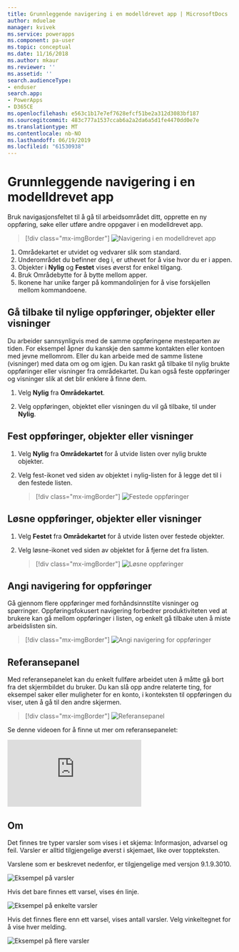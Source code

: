 ```yaml
---
title: Grunnleggende navigering i en modelldrevet app | MicrosoftDocs
author: mduelae
manager: kvivek
ms.service: powerapps
ms.component: pa-user
ms.topic: conceptual
ms.date: 11/16/2018
ms.author: mkaur
ms.reviewer: ''
ms.assetid: ''
search.audienceType:
- enduser
search.app:
- PowerApps
- D365CE
ms.openlocfilehash: e563c1b17e7ef7628efcf51be2a312d3083bf187
ms.sourcegitcommit: 483c777a1537ccab6a2a2da6a5d1fe4470dd0e7e
ms.translationtype: MT
ms.contentlocale: nb-NO
ms.lasthandoff: 06/19/2019
ms.locfileid: "61530938"
---
```

#  <a name="basic-navigation-in-a-model-driven-app"></a>Grunnleggende navigering i en modelldrevet app 

Bruk navigasjonsfeltet til å gå til arbeidsområdet ditt, opprette en ny oppføring, søke eller utføre andre oppgaver i en modelldrevet app.

> [!div class="mx-imgBorder"]
> ![Navigering i en modelldrevet app](media/nav.png "Navigering i en modelldrevet app")

1. Områdekartet er utvidet og vedvarer slik som standard.
2. Underområdet du befinner deg i, er uthevet for å vise hvor du er i appen.
3. Objekter i **Nylig** og **Festet** vises øverst for enkel tilgang. 
4. Bruk Områdebytte for å bytte mellom apper.
5. Ikonene har unike farger på kommandolinjen for å vise forskjellen mellom kommandoene.
  
## <a name="get-back-to-recent-records-items-or-view"></a>Gå tilbake til nylige oppføringer, objekter eller visninger
Du arbeider sannsynligvis med de samme oppføringene mesteparten av tiden. For eksempel åpner du kanskje den samme kontakten eller kontoen med jevne mellomrom. Eller du kan arbeide med de samme listene (visninger) med data om og om igjen. Du kan raskt gå tilbake til nylig brukte oppføringer eller visninger fra områdekartet. Du kan også feste oppføringer og visninger slik at det blir enklere å finne dem. 
  
1. Velg **Nylig** fra **Områdekartet**.
  
2. Velg oppføringen, objektet eller visningen du vil gå tilbake, til under **Nylig**. 

## <a name="pin-records-items-or-view"></a>Fest oppføringer, objekter eller visninger

1. Velg **Nylig** fra **Områdekartet** for å utvide listen over nylig brukte objekter.
2. Velg fest-ikonet ved siden av objektet i nylig-listen for å legge det til i den festede listen.

   > [!div class="mx-imgBorder"]
   > ![Festede oppføringer](media/pinnedrecords.png "Festede oppføringer")

## <a name="unpin-records-items-or-view"></a>Løsne oppføringer, objekter eller visninger

1. Velg **Festet** fra **Områdekartet** for å utvide listen over festede objekter.
2. Velg løsne-ikonet ved siden av objektet for å fjerne det fra listen.  

   > [!div class="mx-imgBorder"]
   > ![Løsne oppføringer](media/unpinnedrecords.png "Løsne oppføringer")

## <a name="record-set-navigation"></a>Angi navigering for oppføringer 
Gå gjennom flere oppføringer med forhåndsinnstilte visninger og spørringer. Oppføringsfokusert navigering forbedrer produktiviteten ved at brukere kan gå mellom oppføringer i listen, og enkelt gå tilbake uten å miste arbeidslisten sin.

> [!div class="mx-imgBorder"]
> ![Angi navigering for oppføringer](media/recordset.png "Angi navigering for oppføringer")

## <a name="reference-panel"></a>Referansepanel
Med referansepanelet kan du enkelt fullføre arbeidet uten å måtte gå bort fra det skjermbildet du bruker. Du kan slå opp andre relaterte ting, for eksempel saker eller muligheter for en konto, i konteksten til oppføringen du viser, uten å gå til den andre skjermen.

> [!div class="mx-imgBorder"]
> ![Referansepanel](media/reference-panel.png "Referansepanel")

 Se denne videoen for å finne ut mer om referansepanelet:

<div class="embeddedvideo"><iframe src="https://www.microsoft.com/en-us/videoplayer/embed/d8224c3f-6e20-4b8e-9d0d-b0f5602c7708" frameborder="0" allowfullscreen=""></iframe></div>

## <a name="notifications"></a>Om 

Det finnes tre typer varsler som vises i et skjema: Informasjon, advarsel og feil. Varsler er alltid tilgjengelige øverst i skjemaet, like over toppteksten.

Varslene som er beskrevet nedenfor, er tilgjengelige med versjon 9.1.9.3010.

![Eksempel på varsler](media/notifications.png "Eksempel på varsler")

Hvis det bare finnes ett varsel, vises én linje.

![Eksempel på enkelte varsler](media/single_notification.png "Eksempel på enkelte varsler")

Hvis det finnes flere enn ett varsel, vises antall varsler. Velg vinkeltegnet for å vise hver melding.

![Eksempel på flere varsler](media/multiple_notification.png "Eksempel på flere varsler")




